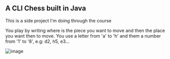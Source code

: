 ## A CLI Chess built in Java

This is a side project I'm doing through the course

You play by writing where is the piece you want to move and then the place you want then to move.
You use a letter from 'a' to 'h' and them a number from '1' to '8', e.g: d2, h5, e3...

![image](https://github.com/MatheusRed/JavaChess/assets/64048406/9ec40ac7-86d2-4ee1-90dc-1d151df1be5b)

 
